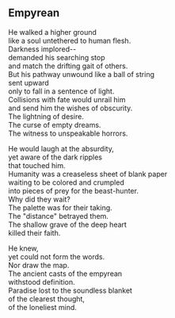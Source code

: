 Empyrean
--------

He walked a higher ground  
like a soul untethered to human flesh.  
Darkness implored--  
demanded his searching stop  
and match the drifting gait of others.  
But his pathway unwound like a ball of string  
sent upward  
only to fall in a sentence of light.  
Collisions with fate would unrail him  
and send him the wishes of obscurity.  
The lightning of desire.  
The curse of empty dreams.  
The witness to unspeakable horrors.  

He would laugh at the absurdity,  
yet aware of the dark ripples  
that touched him.  
Humanity was a creaseless sheet of blank paper  
waiting to be colored and crumpled  
into pieces of prey for the beast-hunter.  
Why did they wait?  
The palette was for their taking.  
The "distance" betrayed them.  
The shallow grave of the deep heart  
killed their faith.  

He knew,  
yet could not form the words.  
Nor draw the map.  
The ancient casts of the empyrean  
withstood definition.  
Paradise lost to the soundless blanket  
of the clearest thought,  
of the loneliest mind. 